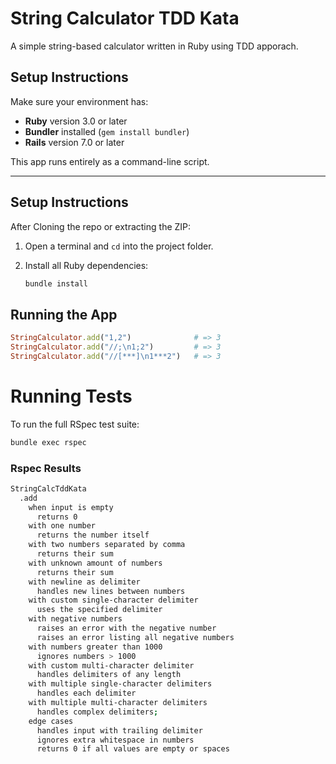 # String Calculator TDD Kata

A simple string-based calculator written in Ruby using TDD apporach.

## Setup Instructions
Make sure your environment has:

- **Ruby** version 3.0 or later
- **Bundler** installed (`gem install bundler`)
- **Rails** version 7.0 or later

 This app runs entirely as a command-line script.

---

## Setup Instructions

After Cloning the repo or extracting the ZIP:

1. Open a terminal and `cd` into the project folder.

2. Install all Ruby dependencies:

   ```bash
   bundle install
   ```

## Running the App

```ruby
StringCalculator.add("1,2")              # => 3
StringCalculator.add("//;\n1;2")         # => 3
StringCalculator.add("//[***]\n1***2")   # => 3
```  

# Running Tests

To run the full RSpec test suite:

```bash
bundle exec rspec
```

### Rspec Results

```bash
StringCalcTddKata
  .add
    when input is empty
      returns 0
    with one number
      returns the number itself
    with two numbers separated by comma
      returns their sum
    with unknown amount of numbers
      returns their sum
    with newline as delimiter
      handles new lines between numbers
    with custom single-character delimiter
      uses the specified delimiter
    with negative numbers
      raises an error with the negative number
      raises an error listing all negative numbers
    with numbers greater than 1000
      ignores numbers > 1000
    with custom multi-character delimiter
      handles delimiters of any length
    with multiple single-character delimiters
      handles each delimiter
    with multiple multi-character delimiters
      handles complex delimiters;
    edge cases
      handles input with trailing delimiter
      ignores extra whitespace in numbers
      returns 0 if all values are empty or spaces
```